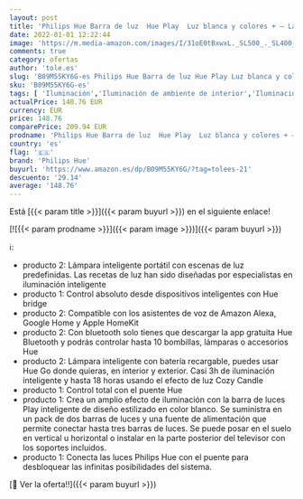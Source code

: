 ```yaml
---
layout: post
title: 'Philips Hue Barra de luz  Hue Play  Luz blanca y colores + – Lámpara inteligente  Hue Go  Lámpara de Mesa LED Inteligente  Luz Blanca y de Colores  Compatible con Alexa y Google Home  Color Blanco'
date: 2022-01-01 12:22:44
image: 'https://m.media-amazon.com/images/I/31oE0tBxwxL._SL500_._SL400_.jpg'
comments: true
category: ofertas
author: 'tole.es'
slug: 'B09M55KY6G-es Philips Hue Barra de luz Hue Play Luz blanca y colores + –...'
sku: 'B09M55KY6G-es'
tags: [ 'Iluminación','Iluminación de ambiente de interior','Iluminación de interior','Iluminación decorativa y para usos específicos de interior','alexa','google','home','hue','philips','philips hue', ]
actualPrice: 148.76 EUR
currency: EUR
price: 148.76
comparePrice: 209.94 EUR
prodname: 'Philips Hue Barra de luz  Hue Play  Luz blanca y colores + – Lámpara inteligente  Hue Go  Lámpara de Mesa LED Inteligente  Luz Blanca y de Colores  Compatible con Alexa y Google Home  Color Blanco'
country: 'es'
flag: '🇪🇸'
brand: 'Philips Hue'
buyurl: 'https://www.amazon.es/dp/B09M55KY6G/?tag=tolees-21'
descuento: '29.14'
average: '148.76'
---
```


Está [{{< param title >}}]({{< param buyurl >}}) en el siguiente enlace!

[![{{< param prodname >}}]({{< param image >}})]({{< param buyurl >}})

ℹ️:

- producto 2: Lámpara inteligente portátil con escenas de luz predefinidas. Las recetas de luz han sido diseñadas por especialistas en iluminación inteligente
- producto 1: Control absoluto desde dispositivos inteligentes con Hue bridge
- producto 2: Compatible con los asistentes de voz de Amazon Alexa, Google Home y Apple HomeKit
- producto 2: Con bluetooth solo tienes que descargar la app gratuita Hue Bluetooth y podrás controlar hasta 10 bombillas, lámparas o accesorios Hue
- producto 2: Lámpara inteligente con batería recargable, puedes usar Hue Go donde quieras, en interior y exterior. Casi 3h de iluminación inteligente y hasta 18 horas usando el efecto de luz Cozy Candle
- producto 1: Control total con el puente Hue
- producto 1: Crea un amplio efecto de iluminación con la barra de luces Play inteligente de diseño estilizado en color blanco. Se suministra en un pack de dos barras de luces y una fuente de alimentación que permite conectar hasta tres barras de luces. Se puede posar en el suelo en vertical u horizontal o instalar en la parte posterior del televisor con los soportes incluidos.
- producto 1: Conecta las luces Philips Hue con el puente para desbloquear las infinitas posibilidades del sistema.

[🛒 Ver la oferta!!]({{< param buyurl >}})
